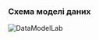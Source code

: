 ### Схема моделі даних

![DataModelLab](https://github.com/oleksandrblazhko/ai-213-borovik/assets/66260361/50c303a2-5869-40f1-9746-2665448089b9)

